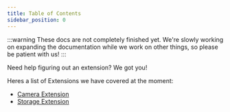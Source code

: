 ```yaml
---
title: Table of Contents
sidebar_position: 0
---
```


:::warning
These docs are not completely finished yet. We're slowly working on expanding the documentation while we work on other things, so please be patient with us!
:::

Need help figuring out an extension? We got you!

Heres a list of Extensions we have covered at the moment:

- [Camera Extension](camera)
- [Storage Extension](storage)